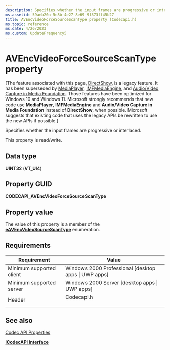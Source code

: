 ```yaml
---
description: Specifies whether the input frames are progressive or interlaced.
ms.assetid: 59aeb20a-5e8b-4e27-8e69-9f373ff45b27
title: AVEncVideoForceSourceScanType property (Codecapi.h)
ms.topic: reference
ms.date: 4/26/2023
ms.custom: UpdateFrequency5
---
```


# AVEncVideoForceSourceScanType property

\[The feature associated with this page, [DirectShow](/windows/win32/directshow/directshow), is a legacy feature. It has been superseded by [MediaPlayer](/uwp/api/Windows.Media.Playback.MediaPlayer), [IMFMediaEngine](/windows/win32/api/mfmediaengine/nn-mfmediaengine-imfmediaengine), and [Audio/Video Capture in Media Foundation](windows/win32/medfound/audio-video-capture-in-media-foundation). Those features have been optimized for Windows 10 and Windows 11. Microsoft strongly recommends that new code use **MediaPlayer**, **IMFMediaEngine** and **Audio/Video Capture in Media Foundation** instead of **DirectShow**, when possible. Microsoft suggests that existing code that uses the legacy APIs be rewritten to use the new APIs if possible.\]

Specifies whether the input frames are progressive or interlaced.

This property is read/write.

## Data type

**UINT32** (**VT\_UI4**)

## Property GUID

**CODECAPI\_AVEncVideoForceSourceScanType**

## Property value

The value of this property is a member of the [**eAVEncVideoSourceScanType**](/windows/desktop/api/codecapi/ne-codecapi-eavencvideosourcescantype) enumeration.

## Requirements



| Requirement | Value |
|-------------------------------------|---------------------------------------------------------------------------------------|
| Minimum supported client<br/> | Windows 2000 Professional \[desktop apps \| UWP apps\]<br/>                     |
| Minimum supported server<br/> | Windows 2000 Server \[desktop apps \| UWP apps\]<br/>                           |
| Header<br/>                   | <dl> <dt>Codecapi.h</dt> </dl> |



## See also

<dl> <dt>

[Codec API Properties](codec-api-properties.md)
</dt> <dt>

[**ICodecAPI Interface**](/windows/desktop/api/Strmif/nn-strmif-icodecapi)
</dt> </dl>

 

 




